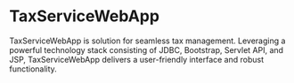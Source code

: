 # TaxServiceWebApp

TaxServiceWebApp is solution for seamless tax management. Leveraging a powerful technology stack consisting of JDBC, Bootstrap, Servlet API, and JSP, TaxServiceWebApp delivers a user-friendly interface and robust functionality.
